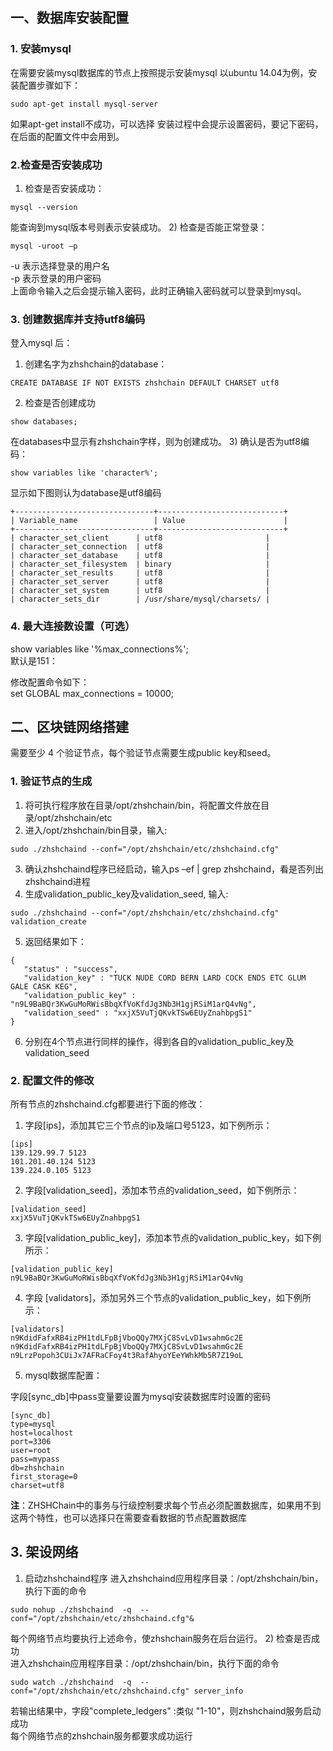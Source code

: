 ## 一、数据库安装配置
### 1. 安装mysql
在需要安装mysql数据库的节点上按照提示安装mysql
以ubuntu 14.04为例，安装配置步骤如下： 
```
sudo apt-get install mysql-server
```
如果apt-get install不成功，可以选择
安装过程中会提示设置密码，要记下密码，在后面的配置文件中会用到。
### 2.检查是否安装成功
1)	检查是否安装成功：<br>
```
mysql --version
```
能查询到mysql版本号则表示安装成功。
2)	检查是否能正常登录：
```
mysql -uroot –p
```
-u 表示选择登录的用户名<br>
-p 表示登录的用户密码<br>
上面命令输入之后会提示输入密码，此时正确输入密码就可以登录到mysql。
### 3.	创建数据库并支持utf8编码
登入mysql 后：
1)	创建名字为zhshchain的database：
```
CREATE DATABASE IF NOT EXISTS zhshchain DEFAULT CHARSET utf8 
```
2)	检查是否创建成功
```
show databases;
```
在databases中显示有zhshchain字样，则为创建成功。
3)	确认是否为utf8编码：
```
show variables like 'character%';
```
显示如下图则认为database是utf8编码

```
+-------------------------------+----------------------------+
| Variable_name                 | Value                      |
+-------------------------------+----------------------------+
| character_set_client  	| utf8                       |
| character_set_connection	| utf8                       |
| character_set_database   	| utf8                       |
| character_set_filesystem 	| binary                     |
| character_set_results    	| utf8                       |
| character_set_server     	| utf8                       |
| character_set_system     	| utf8                       |
| character_sets_dir       	| /usr/share/mysql/charsets/ |
```
### 4.	最大连接数设置（可选）
show variables like '%max_connections%';<br>
默认是151：<br>
 
修改配置命令如下：<br>
set GLOBAL max_connections = 10000;<br>
	
## 二、区块链网络搭建
需要至少 4 个验证节点，每个验证节点需要生成public key和seed。
### 1.	验证节点的生成
1)	将可执行程序放在目录/opt/zhshchain/bin，将配置文件放在目录/opt/zhshchain/etc
2)	进入/opt/zhshchain/bin目录，输入:
```
sudo ./zhshchaind --conf="/opt/zhshchain/etc/zhshchaind.cfg"
```
3)	确认zhshchaind程序已经启动，输入ps –ef | grep zhshchaind，看是否列出zhshchaind进程
4)	生成validation_public_key及validation_seed, 输入:<br>
```
sudo ./zhshchaind --conf="/opt/zhshchain/etc/zhshchaind.cfg"  validation_create
```
5)	返回结果如下：
```
{
   "status" : "success",
   "validation_key" : "TUCK NUDE CORD BERN LARD COCK ENDS ETC GLUM GALE CASK KEG",
   "validation_public_key" : "n9L9BaBQr3KwGuMoRWisBbqXfVoKfdJg3Nb3H1gjRSiM1arQ4vNg",
   "validation_seed" : "xxjX5VuTjQKvkTSw6EUyZnahbpgS1"
}
```
6)	分别在4个节点进行同样的操作，得到各自的validation_public_key及validation_seed

### 2.	配置文件的修改
所有节点的zhshchaind.cfg都要进行下面的修改：
1)	字段[ips]，添加其它三个节点的ip及端口号5123，如下例所示：
```
[ips]
139.129.99.7 5123
101.201.40.124 5123
139.224.0.105 5123
```

2)	字段[validation_seed]，添加本节点的validation_seed，如下例所示：
```
[validation_seed]
xxjX5VuTjQKvkTSw6EUyZnahbpgS1
```
3)	字段[validation_public_key]，添加本节点的validation_public_key，如下例所示：
```
[validation_public_key]
n9L9BaBQr3KwGuMoRWisBbqXfVoKfdJg3Nb3H1gjRSiM1arQ4vNg
```
4)	字段 [validators]，添加另外三个节点的validation_public_key，如下例所示：
```
[validators]
n9KdidFafxRB4izPH1tdLFpBjVboQQy7MXjC8SvLvD1wsahmGc2E
n9KdidFafxRB4izPH1tdLFpBjVboQQy7MXjC8SvLvD1wsahmGc2E
n9LrzPopoh3CUiJx7AFRaCFoy4t3RafAhyoYEeYWhkMb5R7Z19oL
```
5) mysql数据库配置：<br>

字段[sync_db]中pass变量要设置为mysql安装数据库时设置的密码
```
[sync_db]
type=mysql
host=localhost
port=3306
user=root
pass=mypass
db=zhshchain
first_storage=0
charset=utf8
```
**注**：ZHSHChain中的事务与行级控制要求每个节点必须配置数据库，如果用不到这两个特性，也可以选择只在需要查看数据的节点配置数据库

## 3.	架设网络 　　
1)	启动zhshchaind程序
进入zhshchaind应用程序目录：/opt/zhshchain/bin，执行下面的命令
```
sudo nohup ./zhshchaind  -q  --conf="/opt/zhshchain/etc/zhshchaind.cfg"&
```
每个网络节点均要执行上述命令，使zhshchain服务在后台运行。
2)	检查是否成功<br>
进入zhshchain应用程序目录：/opt/zhshchain/bin，执行下面的命令
```
sudo watch ./zhshchaind  -q  --conf="/opt/zhshchain/etc/zhshchaind.cfg" server_info
```
若输出结果中，字段"complete_ledgers" :类似 "1-10"，则zhshchaind服务启动成功<br>
每个网络节点的zhshchain服务都要求成功运行
